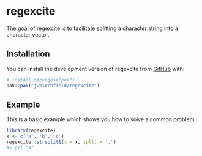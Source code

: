 
# regexcite

The goal of regexcite is to facilitate splitting a character string into
a character vector.

## Installation

You can install the development version of regexcite from
[GitHub](https://github.com/) with:

``` r
# install.packages("pak")
pak::pak("jwbirchfield/regexcite")
```

## Example

This is a basic example which shows you how to solve a common problem:

``` r
library(regexcite)
x <- c('a', 'b', 'c')
regexcite::strsplit1(x = x, split = ',')
#> [1] "a"
```
